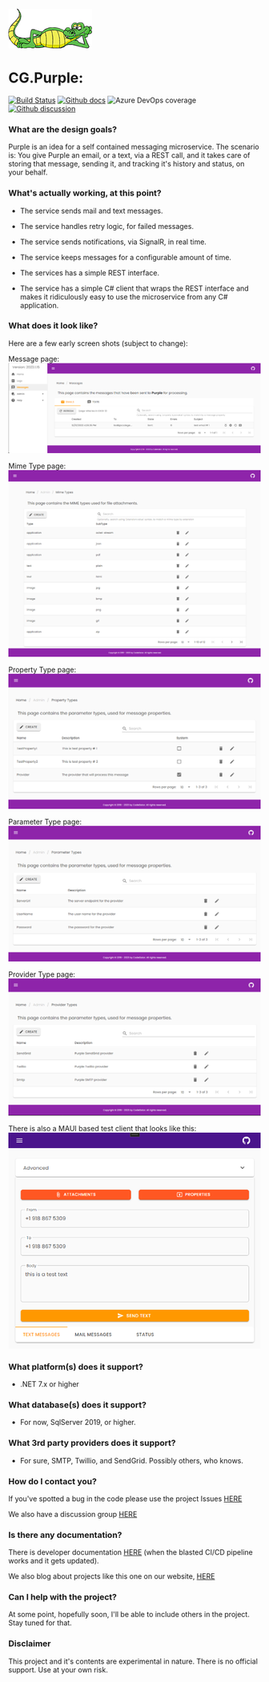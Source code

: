![logo](logos/codegator-167x79.png)

# CG.Purple: 
[![Build Status](https://dev.azure.com/codegator/CG.Purple/_apis/build/status/CodeGator.CG.Purple?branchName=main)](https://dev.azure.com/codegator/CG.Purple/_build/latest?definitionId=93&branchName=main)
[![Github docs](https://img.shields.io/static/v1?label=Documentation&message=online&color=blue)](https://codegator.github.io/CG.Purple/index.html)
![Azure DevOps coverage](https://img.shields.io/azure-devops/coverage/codegator/CG.Purple/93)
[![Github discussion](https://img.shields.io/badge/Discussion-online-blue)](https://github.com/CodeGator/CG.Purple/discussions)

### What are the design goals?
Purple is an idea for a self contained messaging microservice. The scenario is: You give Purple an email, or a text, via a REST call, and it takes care of storing that message, sending it, and tracking it's history and status, on your behalf.

### What's actually working, at this point?

* The service sends mail and text messages.

* The service handles retry logic, for failed messages.

* The service sends notifications, via SignalR, in real time.

* The service keeps messages for a configurable amount of time. 

* The services has a simple REST interface.

* The service has a simple C# client that wraps the REST interface and makes it ridiculously easy to use the microservice from any C# application.

### What does it look like?
Here are a few early screen shots (subject to change):

Message page:
![messges](screens/messages.png)

Mime Type page:
![messges](screens/mimetypes.png)

Property Type page:
![messges](screens/propertytypes.png)

Parameter Type page:
![messges](screens/parametertypes.png)

Provider Type page:
![messges](screens/providertypes.png)

There is also a MAUI based test client that looks like this:
![messges](screens/testclient.png)

### What platform(s) does it support?
* .NET 7.x or higher

### What database(s) does it support?
* For now, SqlServer 2019, or higher.

### What 3rd party providers does it support?
* For sure, SMTP, Twillio, and SendGrid. Possibly others, who knows.

### How do I contact you?
If you've spotted a bug in the code please use the project Issues [HERE](https://github.com/CodeGator/CG.Purple/issues)

We also have a discussion group [HERE](https://github.com/CodeGator/CG.Purple/discussions)

### Is there any documentation?
There is developer documentation [HERE](https://codegator.github.io/CG.Purple/)  (when the blasted CI/CD pipeline works and it gets updated).

We also blog about projects like this one on our website, [HERE](http://www.codegator.com)

### Can I help with the project?

At some point, hopefully soon, I'll be able to include others in the project. Stay tuned for that.

### Disclaimer
This project and it's contents are experimental in nature. There is no official support. Use at your own risk.